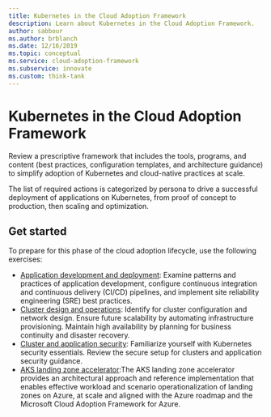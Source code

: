 ```yaml
---
title: Kubernetes in the Cloud Adoption Framework
description: Learn about Kubernetes in the Cloud Adoption Framework.
author: sabbour
ms.author: brblanch
ms.date: 12/16/2019
ms.topic: conceptual
ms.service: cloud-adoption-framework
ms.subservice: innovate
ms.custom: think-tank
---
```


# Kubernetes in the Cloud Adoption Framework

Review a prescriptive framework that includes the tools, programs, and content (best practices, configuration templates, and architecture guidance) to simplify adoption of Kubernetes and cloud-native practices at scale.

The list of required actions is categorized by persona to drive a successful deployment of applications on Kubernetes, from proof of concept to production, then scaling and optimization.

## Get started

To prepare for this phase of the cloud adoption lifecycle, use the following exercises:

- [Application development and deployment](./application-development.md): Examine patterns and practices of application development, configure continuous integration and continuous delivery (CI/CD) pipelines, and implement site reliability engineering (SRE) best practices.
- [Cluster design and operations](./cluster-design-operations.md): Identify for cluster configuration and network design. Ensure future scalability by automating infrastructure provisioning. Maintain high availability by planning for business continuity and disaster recovery.
- [Cluster and application security](./cluster-application-security.md): Familiarize yourself with Kubernetes security essentials. Review the secure setup for clusters and application security guidance.
- [AKS landing zone accelerator](../../scenarios/app-platform/aks/landing-zone-accelerator.md):The AKS landing zone accelerator provides an architectural approach and reference implementation that enables effective workload and scenario operationalization of landing zones on Azure, at scale and aligned with the Azure roadmap and the Microsoft Cloud Adoption Framework for Azure.
